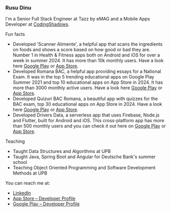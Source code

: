 ### Rusu Dinu

I'm a Senior Full Stack Engineer at Tazz by eMAG and a Mobile Apps Developer at [CodingShadows](https://codingshadows.com/).

Fun facts

- Developed 'Scanner Alimente', a helpful app that scans the ingredients on foods and shows a score based on how good or bad they are. Number 1 in Health & Fitness apps both on Android and iOS for over a week in summer 2024. It has more than 10k monthly users. Have a look here [Google Play](https://play.google.com/store/apps/details?id=com.codingshadows.scanneralimente) or [App Store](https://apps.apple.com/ro/app/scanner-alimente/id6503191411).
- Developed Romana BAC, a helpful app providing essays for a National Exam. It was in the top 5 trending educational apps on Google Play Summer 2021 and top 10 educational apps on App Store in 2024. It has more than 3000 monthly active users. Have a look here [Google Play](https://play.google.com/store/apps/details?id=com.codingshadows.romana_bac_v2) or [App Store](https://apps.apple.com/us/app/bac-romana-eseuri-comentarii/id6451208956).
- Developed Quizuri BAC Romana, a beautiful app with quizzes for the BAC exam, top 30 educational apps on App Store in 2024. Have a look here [Google Play](https://play.google.com/store/apps/details?id=com.codingshadows.quiz_bac_romana) or [App Store](https://apps.apple.com/us/app/quizuri-bac-romana/id6453168305).
- Developed Drivers Data, a serverless app that uses Firebase, Node.js and Flutter, built for Android and iOS. This cross-platform app has more than 500 monthly users and you can check it out here on [Google Play](https://play.google.com/store/apps/details?id=com.codingshadows.driversdata) or [App Store](https://apps.apple.com/ro/app/drivers-data-virtual-logbook/id6451241471).

Teaching
- Taught Data Structures and Algorithms at UPB
- Taught Java, Spring Boot and Angular for Deutsche Bank's summer school
- Teaching Object Oriented Programming and Software Development Methods at UPB

You can reach me at:
- [LinkedIn](https://www.linkedin.com/in/rusudinu/)
- [App Store – Developer Profile](https://apps.apple.com/us/developer/dinu-stefan-rusu/id1697162965)
- [Google Play – Developer Profile](https://play.google.com/store/apps/dev?id=6837124126190232759)
